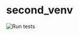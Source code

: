 # second_venv

![Run tests](https://github.com/bkhtmm/CI_CD/actions/workflows/tests.yaml/badge.svg)

